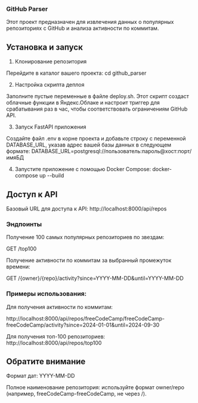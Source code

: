 ### GitHub Parser
Этот проект предназначен для извлечения данных о популярных репозиториях с GitHub и анализа активности по коммитам.

## Установка и запуск

1. Клонирование репозитория

Перейдите в каталог вашего проекта:
cd github_parser

2. Настройка скрипта деплоя

Заполните пустые переменные в файле deploy.sh. Этот скрипт создаст облачные функции в Яндекс.Облаке и настроит триггер для срабатывания раз в час, чтобы соответствовать ограничениям GitHub API.

3. Запуск FastAPI приложения

Создайте файл .env в корне проекта и добавьте строку с переменной DATABASE_URL, указав адрес вашей базы данных в следующем формате:
DATABASE_URL=postgresql://пользователь:пароль@хост:порт/имяБД

4. Запустите приложение с помощью Docker Compose:
docker-compose up --build

## Доступ к API
Базовый URL для доступа к API:
http://localhost:8000/api/repos

### Эндпоинты
Получение 100 самых популярных репозиториев по звездам:

GET /top100

Получение активности по коммитам за выбранный промежуток времени:

GET /{owner}/{repo}/activity?since=YYYY-MM-DD&until=YYYY-MM-DD

### Примеры использования:

Для получения активности по коммитам:

http://localhost:8000/api/repos/freeCodeCamp/freeCodeCamp-freeCodeCamp/activity?since=2024-01-01&until=2024-09-30

Для получения топ-100 репозиториев:
http://localhost:8000/api/repos/top100

## Обратите внимание
Формат дат: YYYY-MM-DD

Полное наименование репозитория: используйте формат owner/repo (например, freeCodeCamp-freeCodeCamp, не через /).
